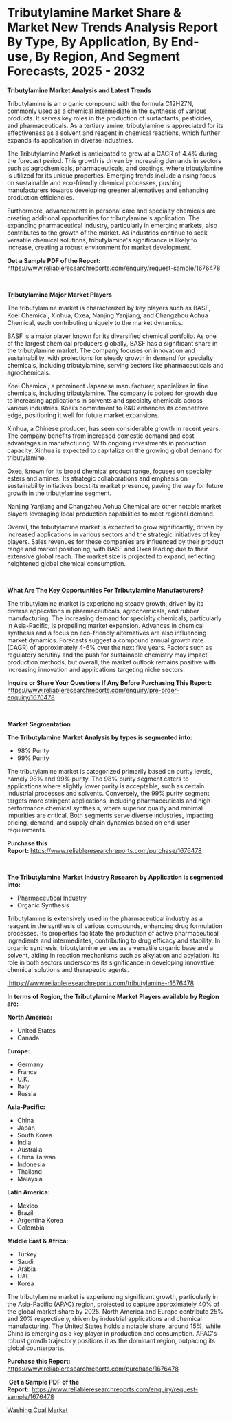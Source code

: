 <p><h1>Tributylamine Market Share & Market New Trends Analysis Report By Type, By Application, By End-use, By Region, And Segment Forecasts, 2025 - 2032</h1></p><p><strong>Tributylamine Market Analysis and Latest Trends</strong></p>
<p><p>Tributylamine is an organic compound with the formula C12H27N, commonly used as a chemical intermediate in the synthesis of various products. It serves key roles in the production of surfactants, pesticides, and pharmaceuticals. As a tertiary amine, tributylamine is appreciated for its effectiveness as a solvent and reagent in chemical reactions, which further expands its application in diverse industries.</p><p>The Tributylamine Market is anticipated to grow at a CAGR of 4.4% during the forecast period. This growth is driven by increasing demands in sectors such as agrochemicals, pharmaceuticals, and coatings, where tributylamine is utilized for its unique properties. Emerging trends include a rising focus on sustainable and eco-friendly chemical processes, pushing manufacturers towards developing greener alternatives and enhancing production efficiencies.</p><p>Furthermore, advancements in personal care and specialty chemicals are creating additional opportunities for tributylamine's application. The expanding pharmaceutical industry, particularly in emerging markets, also contributes to the growth of the market. As industries continue to seek versatile chemical solutions, tributylamine's significance is likely to increase, creating a robust environment for market development.</p></p>
<p><strong>Get a Sample PDF of the Report:&nbsp;</strong> <a href="https://www.reliableresearchreports.com/enquiry/request-sample/1676478?utm_campaign=3093&utm_medium=2&utm_source=Github&utm_content=ia&utm_term=01042025&utm_id=tributylamine">https://www.reliableresearchreports.com/enquiry/request-sample/1676478</a></p>
<p>&nbsp;</p>
<p><strong>Tributylamine Major Market Players</strong></p>
<p><p>The tributylamine market is characterized by key players such as BASF, Koei Chemical, Xinhua, Oxea, Nanjing Yanjiang, and Changzhou Aohua Chemical, each contributing uniquely to the market dynamics.</p><p>BASF is a major player known for its diversified chemical portfolio. As one of the largest chemical producers globally, BASF has a significant share in the tributylamine market. The company focuses on innovation and sustainability, with projections for steady growth in demand for specialty chemicals, including tributylamine, serving sectors like pharmaceuticals and agrochemicals.</p><p>Koei Chemical, a prominent Japanese manufacturer, specializes in fine chemicals, including tributylamine. The company is poised for growth due to increasing applications in solvents and specialty chemicals across various industries. Koei’s commitment to R&D enhances its competitive edge, positioning it well for future market expansions.</p><p>Xinhua, a Chinese producer, has seen considerable growth in recent years. The company benefits from increased domestic demand and cost advantages in manufacturing. With ongoing investments in production capacity, Xinhua is expected to capitalize on the growing global demand for tributylamine.</p><p>Oxea, known for its broad chemical product range, focuses on specialty esters and amines. Its strategic collaborations and emphasis on sustainability initiatives boost its market presence, paving the way for future growth in the tributylamine segment.</p><p>Nanjing Yanjiang and Changzhou Aohua Chemical are other notable market players leveraging local production capabilities to meet regional demand.</p><p>Overall, the tributylamine market is expected to grow significantly, driven by increased applications in various sectors and the strategic initiatives of key players. Sales revenues for these companies are influenced by their product range and market positioning, with BASF and Oxea leading due to their extensive global reach. The market size is projected to expand, reflecting heightened global chemical consumption.</p></p>
<p>&nbsp;</p>
<p><strong>What Are The Key Opportunities For Tributylamine Manufacturers?</strong></p>
<p><p>The tributylamine market is experiencing steady growth, driven by its diverse applications in pharmaceuticals, agrochemicals, and rubber manufacturing. The increasing demand for specialty chemicals, particularly in Asia-Pacific, is propelling market expansion. Advances in chemical synthesis and a focus on eco-friendly alternatives are also influencing market dynamics. Forecasts suggest a compound annual growth rate (CAGR) of approximately 4-6% over the next five years. Factors such as regulatory scrutiny and the push for sustainable chemistry may impact production methods, but overall, the market outlook remains positive with increasing innovation and applications targeting niche sectors.</p></p>
<p><strong>Inquire or Share Your Questions If Any Before Purchasing This Report:</strong> <a href="https://www.reliableresearchreports.com/enquiry/pre-order-enquiry/1676478?utm_campaign=3093&utm_medium=2&utm_source=Github&utm_content=ia&utm_term=01042025&utm_id=tributylamine">https://www.reliableresearchreports.com/enquiry/pre-order-enquiry/1676478</a></p>
<p>&nbsp;</p>
<p><strong>Market Segmentation</strong></p>
<p><strong>The Tributylamine Market Analysis by types is segmented into:</strong></p>
<p><ul><li>98% Purity</li><li>99% Purity</li></ul></p>
<p><p>The tributylamine market is categorized primarily based on purity levels, namely 98% and 99% purity. The 98% purity segment caters to applications where slightly lower purity is acceptable, such as certain industrial processes and solvents. Conversely, the 99% purity segment targets more stringent applications, including pharmaceuticals and high-performance chemical synthesis, where superior quality and minimal impurities are critical. Both segments serve diverse industries, impacting pricing, demand, and supply chain dynamics based on end-user requirements.</p></p>
<p><strong>Purchase this Report:&nbsp;</strong><a href="https://www.reliableresearchreports.com/purchase/1676478?utm_campaign=3093&utm_medium=2&utm_source=Github&utm_content=ia&utm_term=01042025&utm_id=tributylamine">https://www.reliableresearchreports.com/purchase/1676478</a></p>
<p>&nbsp;</p>
<p><strong>The Tributylamine Market Industry Research by Application is segmented into:</strong></p>
<p><ul><li>Pharmaceutical Industry</li><li>Organic Synthesis</li></ul></p>
<p><p>Tributylamine is extensively used in the pharmaceutical industry as a reagent in the synthesis of various compounds, enhancing drug formulation processes. Its properties facilitate the production of active pharmaceutical ingredients and intermediates, contributing to drug efficacy and stability. In organic synthesis, tributylamine serves as a versatile organic base and a solvent, aiding in reaction mechanisms such as alkylation and acylation. Its role in both sectors underscores its significance in developing innovative chemical solutions and therapeutic agents.</p></p>
<p><a href="https://www.reliableresearchreports.com/tributylamine-r1676478?utm_campaign=3093&utm_medium=2&utm_source=Github&utm_content=ia&utm_term=01042025&utm_id=tributylamine">&nbsp;https://www.reliableresearchreports.com/tributylamine-r1676478</a></p>
<p><strong>In terms of Region, the Tributylamine Market Players available by Region are:</strong></p>
<p>
    <p> <strong> North America: </strong>
        <ul>
            <li>United States</li>
            <li>Canada</li>
        </ul>
        </p> 
    <p> <strong> Europe: </strong>
        <ul>
            <li>Germany</li>
            <li>France</li>
            <li>U.K.</li>
            <li>Italy</li>
            <li>Russia</li>
        </ul>
        </p> 
    <p> <strong> Asia-Pacific: </strong>
        <ul>
            <li>China</li>
            <li>Japan</li>
            <li>South Korea</li>
            <li>India</li>
            <li>Australia</li>
            <li>China Taiwan</li>
            <li>Indonesia</li>
            <li>Thailand</li>
            <li>Malaysia</li>
        </ul>
        </p> 
    <p> <strong> Latin America: </strong>
        <ul>
            <li>Mexico</li>
            <li>Brazil</li>
            <li>Argentina Korea</li>
            <li>Colombia</li>
        </ul>
        </p> 
    <p> <strong> Middle East & Africa: </strong>
        <ul>
            <li>Turkey</li>
            <li>Saudi</li>
            <li>Arabia</li>
            <li>UAE</li>
            <li>Korea</li>
        </ul>
    </p>
    </p>
<p><p>The tributylamine market is experiencing significant growth, particularly in the Asia-Pacific (APAC) region, projected to capture approximately 40% of the global market share by 2025. North America and Europe contribute 25% and 20% respectively, driven by industrial applications and chemical manufacturing. The United States holds a notable share, around 15%, while China is emerging as a key player in production and consumption. APAC's robust growth trajectory positions it as the dominant region, outpacing its global counterparts.</p></p>
<p><strong>Purchase this Report: </strong><a href="https://www.reliableresearchreports.com/purchase/1676478?utm_campaign=3093&utm_medium=2&utm_source=Github&utm_content=ia&utm_term=01042025&utm_id=tributylamine">https://www.reliableresearchreports.com/purchase/1676478</a></p>
<p>&nbsp;<strong>Get a Sample PDF of the Report:&nbsp;&nbsp;</strong><a href="https://www.reliableresearchreports.com/enquiry/request-sample/1676478?utm_campaign=3093&utm_medium=2&utm_source=Github&utm_content=ia&utm_term=01042025&utm_id=tributylamine">https://www.reliableresearchreports.com/enquiry/request-sample/1676478</a></p>
<p><strong></strong></p>
<p><p><a href="https://github.com/ivvrgibi/Market-Research-Report-List-1/blob/main/washing-coal-market.md?utm_campaign=3093&utm_medium=2&utm_source=Github&utm_content=ia&utm_term=01042025&utm_id=tributylamine">Washing Coal Market</a></p></p>